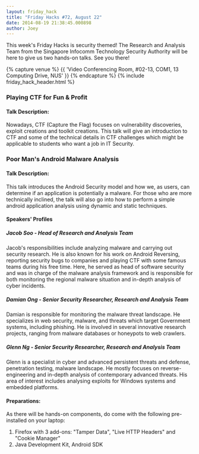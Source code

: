 ```yaml
---
layout: friday_hack
title: "Friday Hacks #72, August 22"
date: 2014-08-19 21:38:45.000898
author: Joey
---
```


This week's Friday Hacks is security themed! The Research and Analysis Team from the Singapore Infocomm Technology Security Authority will be here to give us two hands-on talks. See you there!

{% capture venue %}
    {{   'Video Conferencing Room, #02-13, COM1, 13 Computing Drive, NUS' }}
{% endcapture %}
{% include friday_hack_header.html %}


### Playing CTF for Fun & Profit

#### Talk Description:

Nowadays, CTF (Capture the Flag) focuses on vulnerability discoveries, exploit creations and toolkit creations. This talk will give an introduction to CTF and some of the technical details in CTF challenges which might be applicable to students who want a job in IT Security.

### Poor Man's Android Malware Analysis

#### Talk Description:

This talk introduces the Android Security model and how we, as users, can determine if an application is potentially a malware. For those who are more technically inclined, the talk will also go into how to perform a simple android application analysis using dynamic and static techniques.

#### Speakers' Profiles

##### Jacob Soo - Head of Research and Analysis Team
Jacob's responsibilities include analyzing malware and carrying out security research. He is also known for his work on Android Reversing, reporting security bugs to companies and playing CTF with some famous teams during his free time. Here, he served as head of software security and was in charge of the malware analysis framework and is responsible for both monitoring the regional malware situation and in-depth analysis of cyber incidents.

##### Damian Ong - Senior Security Researcher, Research and Analysis Team
Damian is responsible for monitoring the malware threat landscape. He specializes in web security, malware, and threats which target Government systems, including phishing. He is involved in several innovative research projects, ranging from malware databases or honeypots to web crawlers.

##### Glenn Ng - Senior Security Researcher, Research and Analysis Team
Glenn is a specialist in cyber and advanced persistent threats and defense, penetration testing, malware landscape. He mostly focuses on reverse-engineering and in-depth analysis of contemporary advanced threats. His area of interest includes analysing exploits for Windows systems and embedded platforms.

#### Preparations:

As there will be hands-on components, do come with the following pre-installed on your laptop:<br>
1. Firefox with 3 add-ons: "Tamper Data", "Live HTTP Headers" and "Cookie Manager"<br>
2. Java Development Kit, Android SDK